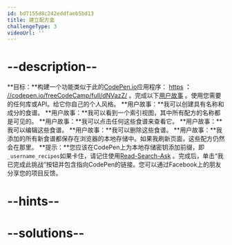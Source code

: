 ```yaml
---
id: bd7155d8c242eddfaeb5bd13
title: 建立配方盒
challengeType: 3
videoUrl: ''
---
```


# --description--

**目标：**构建一个功能类似于此的[CodePen.io](https://codepen.io)应用程序： [https](https://codepen.io/freeCodeCamp/full/dNVazZ/) **：** [//codepen.io/freeCodeCamp/full/dNVazZ/](https://codepen.io) 。完成以下[用户故事](https://en.wikipedia.org/wiki/User_story) 。使用您需要的任何库或API。给它你自己的个人风格。 **用户故事：**我可以创建具有名称和成分的食谱。 **用户故事：**我可以看到一个索引视图，其中所有配方的名称都是可见的。 **用户故事：**我可以点击任何这些食谱来查看它。 **用户故事：**我可以编辑这些食谱。 **用户故事：**我可以删除这些食谱。 **用户故事：**我添加的所有新食谱都保存在浏览器的本地存储中。如果我刷新页面，这些配方仍然会在那里。 **提示：**您应该在CodePen上为本地存储密钥添加前缀，即`_username_recipes`如果卡住，请记住使用[Read-Search-Ask](//github.com/FreeCodeCamp/freecodecamp/wiki/FreeCodeCamp-Get-Help) 。完成后，单击“我已完成此挑战”按钮并包含指向CodePen的链接。您可以通过Facebook上的朋友分享您的项目反馈。

# --hints--


# --solutions--

